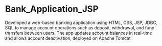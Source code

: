 # Bank_Application_JSP
Developed a web-based banking application using HTML, CSS, JSP, JDBC, SQL to manage account operations such as deposit, withdrawal, and fund transfers between users. The app updates account balances in real-time and allows account deactivation, deployed on Apache Tomcat
